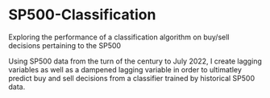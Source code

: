 # SP500-Classification
Exploring the performance of a classification algorithm on buy/sell decisions pertaining to the SP500

Using SP500 data from the turn of the century to July 2022, I create lagging variables as well as a dampened lagging variable in order
to ultimatley predict buy and sell decisions from a classifier trained by historical SP500 data.
